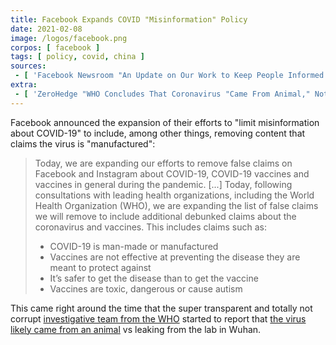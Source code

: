 ```yaml
---
title: Facebook Expands COVID "Misinformation" Policy
date: 2021-02-08
image: /logos/facebook.png
corpos: [ facebook ]
tags: [ policy, covid, china ]
sources:
 - [ 'Facebook Newsroom "An Update on Our Work to Keep People Informed and Limit Misinformation About COVID-19" (Update on February 8, 2021 at 10:00AM PT)', 'archive.is/DQC5w' ]
extra:
 - [ 'ZeroHedge "WHO Concludes That Coronavirus "Came From Animal," Not Wuhan Lab" by Tyler Durden (9 Feb 2021)', 'archive.is/HZRc3' ]
---
```


Facebook announced the expansion of their efforts to "limit
misinformation about COVID-19" to include, among other things, removing content
that claims the virus is "manufactured":

> Today, we are expanding our efforts to remove false claims on Facebook and
> Instagram about COVID-19, COVID-19 vaccines and vaccines in general during
> the pandemic. [...] Today, following consultations with leading health
> organizations, including the World Health Organization (WHO), we are
> expanding the list of false claims we will remove to include additional
> debunked claims about the coronavirus and vaccines. This includes claims such
> as: 
>
> * COVID-19 is man-made or manufactured
> * Vaccines are not effective at preventing the disease they are meant to
>   protect against
> * It’s safer to get the disease than to get the vaccine
> * Vaccines are toxic, dangerous or cause autism

This came right around the time that the super transparent and totally not
corrupt [investigative team from the WHO](https://archive.is/z1vPU) started to
report that [the virus likely came from an animal](https://archive.is/j60JM) vs
leaking from the lab in Wuhan.
